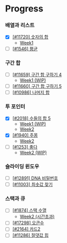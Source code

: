 # Progress

### 배열과 리스트

- [x] [[#11720] 숫자의 합](https://www.acmicpc.net/problem/11720)
  - [Week1](./week1/11720.md)
- [ ] [[#1546] 평균](https://www.acmicpc.net/problem/1546)

### 구간 합

- [ ] [[#11659] 구간 합 구하기 4](https://www.acmicpc.net/problem/11659)
  - [Week1 (WIP)](./week1/11659.md)
- [ ] [[#11660] 구간 합 구하기 5](https://www.acmicpc.net/problem/11660)
- [ ] [[#10986] 나머지 합](https://www.acmicpc.net/problem/10986)

### 투 포인터

- [x] [[#2018] 수들의 합 5](https://www.acmicpc.net/problem/2018)
  - [Week1 (WIP)](./week1/2018.md)
  - [Week2](./week2/2018.md)
- [x] [[#1940] 주몽](https://www.acmicpc.net/problem/1940)
  - [Week2](./week2/1940.md)
- [ ] [[#1253] 좋다](https://www.acmicpc.net/problem/1253)
  - [Week2 (WIP)](./week2/1253.md)

### 슬라이딩 윈도우

- [ ] [[#12891] DNA 비밀번호](https://www.acmicpc.net/problem/12891)
- [ ] [[#11003] 최솟값 찾기](https://www.acmicpc.net/problem/11003)

### 스택과 큐

- [ ] [[#1874] 스택 수열](https://www.acmicpc.net/problem/1874)
  - [Week2 (시간초과)](./week2/1874.md)
- [ ] [[#17298] 오큰수](https://www.acmicpc.net/problem/17298)
- [ ] [[#2164] 카드2](https://www.acmicpc.net/problem/2164)
- [ ] [[#11286] 절댓값 힙](https://www.acmicpc.net/problem/11286)
